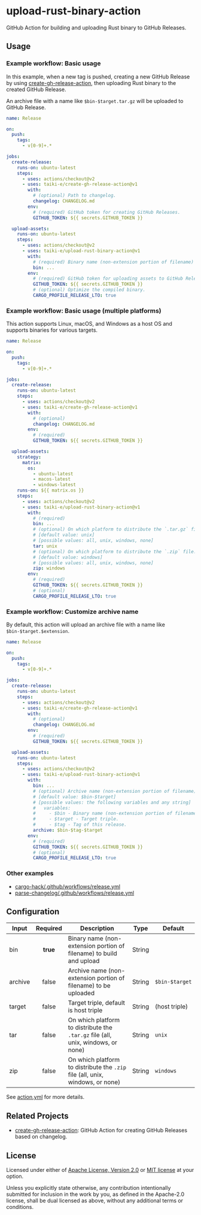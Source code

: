 # upload-rust-binary-action

GitHub Action for building and uploading Rust binary to GitHub Releases.

## Usage

### Example workflow: Basic usage

In this example, when a new tag is pushed, creating a new GitHub Release by
using [create-gh-release-action], then uploading Rust binary to the created
GitHub Release.

An archive file with a name like `$bin-$target.tar.gz` will be uploaded to
GitHub Release.

```yaml
name: Release

on:
  push:
    tags:
      - v[0-9]+.*

jobs:
  create-release:
    runs-on: ubuntu-latest
    steps:
      - uses: actions/checkout@v2
      - uses: taiki-e/create-gh-release-action@v1
        with:
          # (optional) Path to changelog.
          changelog: CHANGELOG.md
        env:
          # (required) GitHub token for creating GitHub Releases.
          GITHUB_TOKEN: ${{ secrets.GITHUB_TOKEN }}

  upload-assets:
    runs-on: ubuntu-latest
    steps:
      - uses: actions/checkout@v2
      - uses: taiki-e/upload-rust-binary-action@v1
        with:
          # (required) Binary name (non-extension portion of filename) to build and upload.
          bin: ...
        env:
          # (required) GitHub token for uploading assets to GitHub Releases.
          GITHUB_TOKEN: ${{ secrets.GITHUB_TOKEN }}
          # (optional) Optimize the compiled binary.
          CARGO_PROFILE_RELEASE_LTO: true
```

### Example workflow: Basic usage (multiple platforms)

This action supports Linux, macOS, and Windows as a host OS and supports binaries for various targets.

```yaml
name: Release

on:
  push:
    tags:
      - v[0-9]+.*

jobs:
  create-release:
    runs-on: ubuntu-latest
    steps:
      - uses: actions/checkout@v2
      - uses: taiki-e/create-gh-release-action@v1
        with:
          # (optional)
          changelog: CHANGELOG.md
        env:
          # (required)
          GITHUB_TOKEN: ${{ secrets.GITHUB_TOKEN }}

  upload-assets:
    strategy:
      matrix:
        os:
          - ubuntu-latest
          - macos-latest
          - windows-latest
    runs-on: ${{ matrix.os }}
    steps:
      - uses: actions/checkout@v2
      - uses: taiki-e/upload-rust-binary-action@v1
        with:
          # (required)
          bin: ...
          # (optional) On which platform to distribute the `.tar.gz` file.
          # [default value: unix]
          # [possible values: all, unix, windows, none]
          tar: unix
          # (optional) On which platform to distribute the `.zip` file.
          # [default value: windows]
          # [possible values: all, unix, windows, none]
          zip: windows
        env:
          # (required)
          GITHUB_TOKEN: ${{ secrets.GITHUB_TOKEN }}
          # (optional)
          CARGO_PROFILE_RELEASE_LTO: true
```

### Example workflow: Customize archive name

By default, this action will upload an archive file with a name like
`$bin-$target.$extension`.

```yaml
name: Release

on:
  push:
    tags:
      - v[0-9]+.*

jobs:
  create-release:
    runs-on: ubuntu-latest
    steps:
      - uses: actions/checkout@v2
      - uses: taiki-e/create-gh-release-action@v1
        with:
          # (optional)
          changelog: CHANGELOG.md
        env:
          # (required)
          GITHUB_TOKEN: ${{ secrets.GITHUB_TOKEN }}

  upload-assets:
    runs-on: ubuntu-latest
    steps:
      - uses: actions/checkout@v2
      - uses: taiki-e/upload-rust-binary-action@v1
        with:
          bin: ...
          # (optional) Archive name (non-extension portion of filename) to be uploaded.
          # [default value: $bin-$target]
          # [possible values: the following variables and any string]
          #   variables:
          #     - $bin - Binary name (non-extension portion of filename).
          #     - $target - Target triple.
          #     - $tag - Tag of this release.
          archive: $bin-$tag-$target
        env:
          # (required)
          GITHUB_TOKEN: ${{ secrets.GITHUB_TOKEN }}
          # (optional)
          CARGO_PROFILE_RELEASE_LTO: true
```

### Other examples

- [cargo-hack/.github/workflows/release.yml](https://github.com/taiki-e/cargo-hack/blob/ef3ce62b69c0675885ed6ae345d8d9c4f8e3b7e1/.github/workflows/release.yml#L38-L66)
- [parse-changelog/.github/workflows/release.yml](https://github.com/taiki-e/parse-changelog/blob/c930d3fc128c8b80df6d91d8fa2316fddcb344fd/.github/workflows/release.yml#L38-L66)

## Configuration

| Input   | Required | Description                                                                      | Type   | Default        |
|---------|:--------:|----------------------------------------------------------------------------------|--------|----------------|
| bin     | **true** | Binary name (non-extension portion of filename) to build and upload              | String |                |
| archive | false    | Archive name (non-extension portion of filename) to be uploaded                  | String | `$bin-$target` |
| target  | false    | Target triple, default is host triple                                            | String | (host triple)  |
| tar     | false    | On which platform to distribute the `.tar.gz` file (all, unix, windows, or none) | String | `unix`         |
| zip     | false    | On which platform to distribute the `.zip` file (all, unix, windows, or none)    | String | `windows`      |

See [action.yml](action.yml) for more details.

[create-gh-release-action]: https://github.com/taiki-e/create-gh-release-action

## Related Projects

- [create-gh-release-action]: GitHub Action for creating GitHub Releases based on changelog.

## License

Licensed under either of [Apache License, Version 2.0](LICENSE-APACHE) or
[MIT license](LICENSE-MIT) at your option.

Unless you explicitly state otherwise, any contribution intentionally submitted
for inclusion in the work by you, as defined in the Apache-2.0 license, shall
be dual licensed as above, without any additional terms or conditions.
